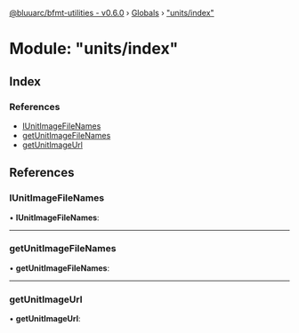 [@bluuarc/bfmt-utilities - v0.6.0](../README.md) › [Globals](../globals.md) › ["units/index"](_units_index_.md)

# Module: "units/index"

## Index

### References

* [IUnitImageFileNames](_units_index_.md#iunitimagefilenames)
* [getUnitImageFileNames](_units_index_.md#getunitimagefilenames)
* [getUnitImageUrl](_units_index_.md#getunitimageurl)

## References

###  IUnitImageFileNames

• **IUnitImageFileNames**:

___

###  getUnitImageFileNames

• **getUnitImageFileNames**:

___

###  getUnitImageUrl

• **getUnitImageUrl**:
